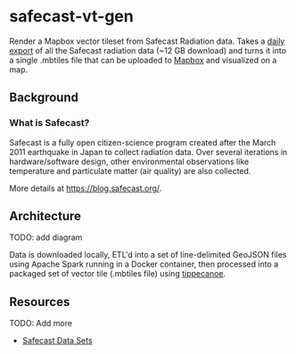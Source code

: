 # safecast-vt-gen

Render a Mapbox vector tileset from Safecast Radiation data. Takes a [daily export](https://github.com/Safecast/safecastapi/wiki/Data-Sets#daily-export)
of all the Safecast radiation data (~12 GB download) and turns it into a single .mbtiles file
that can be uploaded to [Mapbox](https://www.mapbox.com) and visualized on a map.

## Background

### What is Safecast?

Safecast is a fully open citizen-science program created after the March 2011 earthquake in Japan
to collect radiation data. Over several iterations in hardware/software design, other environmental
observations like temperature and particulate matter (air quality) are also collected.

More details at https://blog.safecast.org/.

## Architecture

TODO: add diagram

Data is downloaded locally, ETL'd into a set of line-delimited GeoJSON files using Apache Spark running in
a Docker container, then processed into a packaged set of vector tile (.mbtiles file) using [tippecanoe](https://github.com/mapbox/tippecanoe).

## Resources

TODO: Add more

- [Safecast Data Sets](https://github.com/Safecast/safecastapi/wiki/Data-Sets)